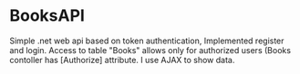 # BooksAPI
Simple .net web api based on token authentication, Implemented register and login. Access to table "Books" allows only for authorized users (Books contoller has [Authorize] attribute. I use AJAX to show data.

